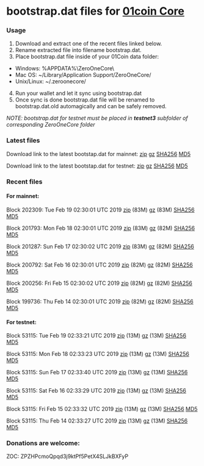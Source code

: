 # bootstrap.dat files for [01coin Core](https://01coin.io)

### Usage

1. Download and extract one of the recent files linked below.
2. Rename extracted file into filename bootstrap.dat.
3. Place bootstrap.dat file inside of your 01Coin data folder:
 - Windows: %APPDATA%\ZeroOneCore\
 - Mac OS: ~/Library/Application Support/ZeroOneCore/
 - Unix/Linux: ~/.zeroonecore/
4. Run your wallet and let it sync using bootstrap.dat
5. Once sync is done bootstrap.dat file will be renamed to bootstrap.dat.old automagically and can be safely removed.

_NOTE: bootstrap.dat for testnet must be placed in **testnet3** subfolder of corresponding ZeroOneCore folder_

### Latest files
Download link to the latest bootstap.dat for mainnet: [zip](https://files.01coin.io/mainnet/bootstrap.dat.zip) [gz](https://files.01coin.io/mainnet/bootstrap.dat.tar.gz) [SHA256](https://files.01coin.io/mainnet/sha256.txt) [MD5](https://files.01coin.io/mainnet/md5.txt)

Download link to the latest bootstap.dat for testnet: [zip](https://files.01coin.io/testnet/bootstrap.dat.zip) [gz](https://files.01coin.io/testnet/bootstrap.dat.tar.gz) [SHA256](https://files.01coin.io/testnet/sha256.txt) [MD5](https://files.01coin.io/testnet/md5.txt)

### Recent files

#### For mainnet:

Block 202309: Tue Feb 19 02:30:01 UTC 2019 [zip](https://files.01coin.io/mainnet/2019-02-19/bootstrap.dat.zip) (83M) [gz](https://files.01coin.io/mainnet/2019-02-19/bootstrap.dat.tar.gz) (83M) [SHA256](https://files.01coin.io/mainnet/2019-02-19/sha256.txt) [MD5](https://files.01coin.io/mainnet/2019-02-19/md5.txt)

Block 201793: Mon Feb 18 02:30:01 UTC 2019 [zip](https://files.01coin.io/mainnet/2019-02-18/bootstrap.dat.zip) (83M) [gz](https://files.01coin.io/mainnet/2019-02-18/bootstrap.dat.tar.gz) (82M) [SHA256](https://files.01coin.io/mainnet/2019-02-18/sha256.txt) [MD5](https://files.01coin.io/mainnet/2019-02-18/md5.txt)

Block 201287: Sun Feb 17 02:30:02 UTC 2019 [zip](https://files.01coin.io/mainnet/2019-02-17/bootstrap.dat.zip) (83M) [gz](https://files.01coin.io/mainnet/2019-02-17/bootstrap.dat.tar.gz) (82M) [SHA256](https://files.01coin.io/mainnet/2019-02-17/sha256.txt) [MD5](https://files.01coin.io/mainnet/2019-02-17/md5.txt)

Block 200792: Sat Feb 16 02:30:01 UTC 2019 [zip](https://files.01coin.io/mainnet/2019-02-16/bootstrap.dat.zip) (82M) [gz](https://files.01coin.io/mainnet/2019-02-16/bootstrap.dat.tar.gz) (82M) [SHA256](https://files.01coin.io/mainnet/2019-02-16/sha256.txt) [MD5](https://files.01coin.io/mainnet/2019-02-16/md5.txt)

Block 200256: Fri Feb 15 02:30:02 UTC 2019 [zip](https://files.01coin.io/mainnet/2019-02-15/bootstrap.dat.zip) (82M) [gz](https://files.01coin.io/mainnet/2019-02-15/bootstrap.dat.tar.gz) (82M) [SHA256](https://files.01coin.io/mainnet/2019-02-15/sha256.txt) [MD5](https://files.01coin.io/mainnet/2019-02-15/md5.txt)

Block 199736: Thu Feb 14 02:30:01 UTC 2019 [zip](https://files.01coin.io/mainnet/2019-02-14/bootstrap.dat.zip) (82M) [gz](https://files.01coin.io/mainnet/2019-02-14/bootstrap.dat.tar.gz) (82M) [SHA256](https://files.01coin.io/mainnet/2019-02-14/sha256.txt) [MD5](https://files.01coin.io/mainnet/2019-02-14/md5.txt)


#### For testnet:

Block 53115: Tue Feb 19 02:33:21 UTC 2019 [zip](https://files.01coin.io/testnet/2019-02-19/bootstrap.dat.zip) (13M) [gz](https://files.01coin.io/testnet/2019-02-19/bootstrap.dat.tar.gz) (13M) [SHA256](https://files.01coin.io/testnet/2019-02-19/sha256.txt) [MD5](https://files.01coin.io/testnet/2019-02-19/md5.txt)

Block 53115: Mon Feb 18 02:33:23 UTC 2019 [zip](https://files.01coin.io/testnet/2019-02-18/bootstrap.dat.zip) (13M) [gz](https://files.01coin.io/testnet/2019-02-18/bootstrap.dat.tar.gz) (13M) [SHA256](https://files.01coin.io/testnet/2019-02-18/sha256.txt) [MD5](https://files.01coin.io/testnet/2019-02-18/md5.txt)

Block 53115: Sun Feb 17 02:33:40 UTC 2019 [zip](https://files.01coin.io/testnet/2019-02-17/bootstrap.dat.zip) (13M) [gz](https://files.01coin.io/testnet/2019-02-17/bootstrap.dat.tar.gz) (13M) [SHA256](https://files.01coin.io/testnet/2019-02-17/sha256.txt) [MD5](https://files.01coin.io/testnet/2019-02-17/md5.txt)

Block 53115: Sat Feb 16 02:33:29 UTC 2019 [zip](https://files.01coin.io/testnet/2019-02-16/bootstrap.dat.zip) (13M) [gz](https://files.01coin.io/testnet/2019-02-16/bootstrap.dat.tar.gz) (13M) [SHA256](https://files.01coin.io/testnet/2019-02-16/sha256.txt) [MD5](https://files.01coin.io/testnet/2019-02-16/md5.txt)

Block 53115: Fri Feb 15 02:33:32 UTC 2019 [zip](https://files.01coin.io/testnet/2019-02-15/bootstrap.dat.zip) (13M) [gz](https://files.01coin.io/testnet/2019-02-15/bootstrap.dat.tar.gz) (13M) [SHA256](https://files.01coin.io/testnet/2019-02-15/sha256.txt) [MD5](https://files.01coin.io/testnet/2019-02-15/md5.txt)

Block 53115: Thu Feb 14 02:33:27 UTC 2019 [zip](https://files.01coin.io/testnet/2019-02-14/bootstrap.dat.zip) (13M) [gz](https://files.01coin.io/testnet/2019-02-14/bootstrap.dat.tar.gz) (13M) [SHA256](https://files.01coin.io/testnet/2019-02-14/sha256.txt) [MD5](https://files.01coin.io/testnet/2019-02-14/md5.txt)


### Donations are welcome:

ZOC: ZPZHPcmoQpqd3j9ktPf5PetX4SLJkBXFyP
